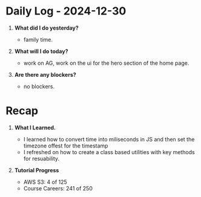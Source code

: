 # Daily Log - 2024-12-30

1. **What did I do yesterday?**

   - family time.

2. **What will I do today?**

   - work on AG, work on the ui for the hero section of the home page.

3. **Are there any blockers?**

   - no blockers.

# Recap
1. **What I Learned.**
   - I learned how to convert time into miliseconds in JS and then set the timezone offest for the timestamp
   - I refreshed on how to create a class based utilities with key methods for resuability.

2. **Tutorial Progress**
   - AWS S3: 4 of 125 
   - Course Careers: 241 of 250